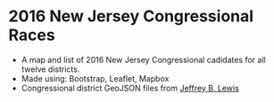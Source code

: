 # 2016 New Jersey Congressional Races
- A map and list of 2016 New Jersey Congressional cadidates for all twelve districts.
- Made using: Bootstrap, Leaflet, Mapbox
- Congressional district GeoJSON files from [Jeffrey B. Lewis](https://github.com/JeffreyBLewis/congressional-district-boundaries)  

